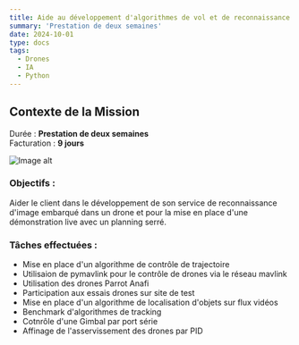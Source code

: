 ```yaml
---
title: Aide au développement d'algorithmes de vol et de reconnaissance d'images pour Neode Systems
summary: 'Prestation de deux semaines'
date: 2024-10-01
type: docs
tags:
  - Drones
  - IA
  - Python
---
```


## Contexte de la Mission
Durée : **Prestation de deux semaines**  
Facturation : **9 jours**

![Image alt](neodesystems_logo.jpeg)

### Objectifs :

Aider le client dans le développement de son service de reconnaissance d'image embarqué dans un drone et pour la mise en place d'une démonstration live avec un planning serré.

### Tâches effectuées :

- Mise en place d'un algorithme de contrôle de trajectoire
- Utilisaion de pymavlink pour le contrôle de drones via le réseau mavlink
- Utilisation des drones Parrot Anafi
- Participation aux essais drones sur site de test
- Mise en place d'un algorithme de localisation d'objets sur flux vidéos
- Benchmark d'algorithmes de tracking
- Cotnrôle d'une Gimbal par port série
- Affinage de l'asservissement des drones par PID

